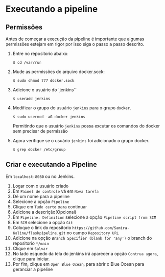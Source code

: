 # Executando a pipeline

## Permissões

Antes de começar a execução da pipeline é importante 
que algumas permissões estejam em rigor por isso siga o passo a passo descrito.

1. Entre no repositorio abaixo:

    `$ cd /var/run`

2. Mude as permissões do arquivo docker.sock:
   
   `$ sudo chmod 777 docker.sock`

3. Adicione o usuário do `jenkins``
   
   `$ useradd jenkins`

4. Modificar o grupo do usuário `jenkins` para o grupo `docker`.
   
   `$ sudo usermod -aG docker jenkins`

   Permitindo que o usuário `jenkins` possa excutar os comandos do docker sem precisar de permissão

5. Agora verifique se o usuário `jenkins` foi adicionado o grupo docker.

    `$ grep docker /etc/group`

## Criar e executando a Pipeline

Em `localhost:8080` ou no Jenkins.

1. Logar com o usuário criado
2. Em `Painel de controle` vá em `Nova tarefa`
3. Dê um nome para a pipeline
4. Selecione a opção `Pipeline`
5. Clique em `Tudo certo` para continuar
6. Adicione a descrição(Opcional)
7. Em `Pipeline: Definition` selecione a opção `Pipeline script from SCM`
8. Em `SCM` selecione a opção `Git`
9. Coloque o link do repositorio `https://github.com/Samira-Kaline/flaskpipeline.git` no campo `Repository URL`
10. Adicione na opção `Branch Specifier (blank for 'any')` o branch do repositorio `*/main`
11. Clique em `Salvar`
12. No lado esquedo da tela do jenkins irá aparecer a opção `Contrua agora`, clique para iniciar.
13. Por fim, clique em `Open Blue Ocean`, para abrir o Blue Ocean para geranciar a pipeline